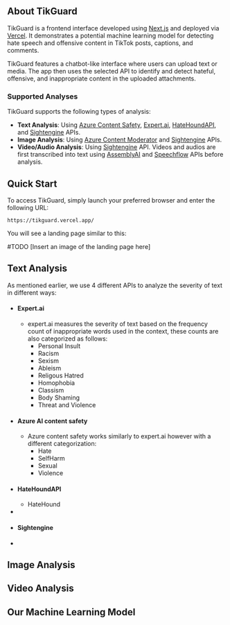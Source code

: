 ## About TikGuard

TikGuard is a frontend interface developed using [Next.js](https://nextjs.org/) and deployed via [Vercel](https://vercel.com/). It demonstrates a potential machine learning model for detecting hate speech and offensive content in TikTok posts, captions, and comments.

TikGuard features a chatbot-like interface where users can upload text or media. The app then uses the selected API to identify and detect hateful, offensive, and inappropriate content in the uploaded attachments.

### Supported Analyses

TikGuard supports the following types of analysis:
- **Text Analysis**: Using [Azure Content Safety](https://azure.microsoft.com/en-us/products/ai-services/ai-content-safety), [Expert.ai](https://docs.expert.ai/nlapi/v2/), [HateHoundAPI](https://hate-hound-api.vercel.app/?ref=taaft&utm_source=taaft&utm_medium=referral), and [Sightengine](https://sightengine.com/docs/) APIs.
- **Image Analysis**: Using [Azure Content Moderator](https://learn.microsoft.com/en-us/azure/ai-services/content-moderator/overview) and [Sightengine](https://sightengine.com/docs/) APIs.
- **Video/Audio Analysis**: Using [Sightengine](https://sightengine.com/docs/) API. Videos and audios are first transcribed into text using [AssemblyAI](https://www.assemblyai.com/discover/products/speech-to-text?utm_source=google&utm_medium=cpc&utm_campaign=Brand&utm_term=assemblyai&gad_source=1&gclid=EAIaIQobChMIl7ee28iOhwMV6RiDAx3DTgF6EAAYASABEgJwJfD_BwE) and [Speechflow](https://speechflow.io/) APIs before analysis.

## Quick Start

To access TikGuard, simply launch your preferred browser and enter the following URL:

```
https://tikguard.vercel.app/
```

You will see a landing page similar to this:

#TODO [Insert an image of the landing page here]



## Text Analysis 

As mentioned earlier, we use 4 different APIs to analyze the severity of text in different ways: 

 - #### Expert.ai 
	 - expert.ai measures the severity of text based on the frequency count of inappropriate words used in the context, these counts are also categorized as follows:
		 - Personal Insult 
		 - Racism
		 - Sexism
		 - Ableism
		 - Religous Hatred 
		 - Homophobia
		 - Classism 
		 - Body Shaming 
		 - Threat and Violence
- #### Azure AI content safety
	- Azure content safety works similarly to expert.ai however with a different categorization:
		- Hate 
		- SelfHarm
		- Sexual
		- Violence
- #### HateHoundAPI
	- HateHound 
- 
- #### Sightengine
- 




## Image Analysis 

## Video Analysis 

## Our Machine Learning Model

